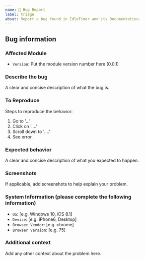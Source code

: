 ```yaml
---
name: 🐞 Bug Report
label: triage
about: Report a bug found in IdleTimer and its Documentation.
---
```


## Bug information

### Affected Module

- `Version`: Put the module version number here (0.0.1)

### Describe the bug

A clear and concise description of what the bug is.

### To Reproduce

Steps to reproduce the behavior:

1. Go to '...'
2. Click on '....'
3. Scroll down to '....'
4. See error.

### Expected behavior

A clear and concise description of what you expected to happen.

### Screenshots

If applicable, add screenshots to help explain your problem.

### System Information (please complete the following information)

 - `OS`: [e.g. Windows 10, iOS 8.1]
 - `Device`: [e.g. iPhone6, Desktop]
 - `Browser Vendor`: [e.g. chrome]
 - `Browser Version`: [e.g. 75]

### Additional context

Add any other context about the problem here.
